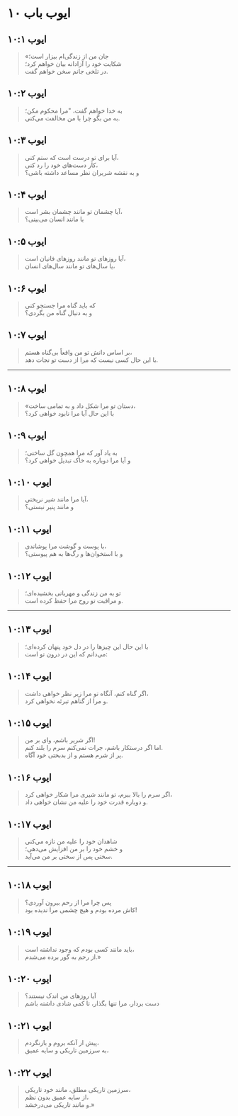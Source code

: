# ایوب باب ۱۰

## ایوب ۱۰:۱

> «جان من از زندگی‌ام بیزار است؛  
> شکایت خود را آزادانه بیان خواهم کرد؛  
> در تلخی جانم سخن خواهم گفت.

## ایوب ۱۰:۲

> به خدا خواهم گفت، "مرا محکوم مکن؛  
> به من بگو چرا با من مخالفت می‌کنی.

## ایوب ۱۰:۳

> آیا برای تو درست است که ستم کنی،  
> کار دست‌های خود را رد کنی،  
> و به نقشه شریران نظر مساعد داشته باشی؟

## ایوب ۱۰:۴

> آیا چشمان تو مانند چشمان بشر است،  
> یا مانند انسان می‌بینی؟

## ایوب ۱۰:۵

> آیا روزهای تو مانند روزهای فانیان است،  
> یا سال‌های تو مانند سال‌های انسان،

## ایوب ۱۰:۶

> که باید گناه مرا جستجو کنی  
> و به دنبال گناه من بگردی؟

## ایوب ۱۰:۷

> بر اساس دانش تو من واقعاً بی‌گناه هستم،  
> با این حال کسی نیست که مرا از دست تو نجات دهد.

---

## ایوب ۱۰:۸

> «دستان تو مرا شکل داد و به تمامی ساخت،  
> با این حال آیا مرا نابود خواهی کرد؟

## ایوب ۱۰:۹

> به یاد آور که مرا همچون گل ساختی؛  
> و آیا مرا دوباره به خاک تبدیل خواهی کرد؟

## ایوب ۱۰:۱۰

> آیا مرا مانند شیر نریختی،  
> و مانند پنیر نبستی؟

## ایوب ۱۰:۱۱

> با پوست و گوشت مرا پوشاندی،  
> و با استخوان‌ها و رگ‌ها به هم پیوستی؟

## ایوب ۱۰:۱۲

> تو به من زندگی و مهربانی بخشیده‌ای؛  
> و مراقبت تو روح مرا حفظ کرده است.

---

## ایوب ۱۰:۱۳

> با این حال این چیزها را در دل خود پنهان کرده‌ای؛  
> می‌دانم که این در درون تو است:

## ایوب ۱۰:۱۴

> اگر گناه کنم، آنگاه تو مرا زیر نظر خواهی داشت،  
> و مرا از گناهم تبرئه نخواهی کرد.

## ایوب ۱۰:۱۵

> اگر شریر باشم، وای بر من!  
> اما اگر درستکار باشم، جرات نمی‌کنم سرم را بلند کنم.  
> پر از شرم هستم و از بدبختی خود آگاه.

## ایوب ۱۰:۱۶

> اگر سرم را بالا ببرم، تو مانند شیری مرا شکار خواهی کرد،  
> و دوباره قدرت خود را علیه من نشان خواهی داد.

## ایوب ۱۰:۱۷

> شاهدان خود را علیه من تازه می‌کنی  
> و خشم خود را بر من افزایش می‌دهی؛  
> سختی پس از سختی بر من می‌آید.

---

## ایوب ۱۰:۱۸

> پس چرا مرا از رحم بیرون آوردی؟  
> کاش مرده بودم و هیچ چشمی مرا ندیده بود!

## ایوب ۱۰:۱۹

> باید مانند کسی بودم که وجود نداشته است،  
> از رحم به گور برده می‌شدم.»

## ایوب ۱۰:۲۰

> آیا روزهای من اندک نیستند؟  
> دست بردار، مرا تنها بگذار، تا کمی شادی داشته باشم

## ایوب ۱۰:۲۱

> پیش از آنکه بروم و بازنگردم،  
> به سرزمین تاریکی و سایه عمیق،

## ایوب ۱۰:۲۲

> سرزمین تاریکی مطلق، مانند خود تاریکی،  
> از سایه عمیق بدون نظم،  
> و مانند تاریکی می‌درخشد.»
